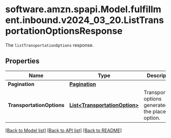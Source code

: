 # software.amzn.spapi.Model.fulfillment.inbound.v2024_03_20.ListTransportationOptionsResponse
The `listTransportationOptions` response.

## Properties

Name | Type | Description | Notes
------------ | ------------- | ------------- | -------------
**Pagination** | [**Pagination**](Pagination.md) |  | [optional] 
**TransportationOptions** | [**List&lt;TransportationOption&gt;**](TransportationOption.md) | Transportation options generated for the placement option. | 

[[Back to Model list]](../README.md#documentation-for-models) [[Back to API list]](../README.md#documentation-for-api-endpoints) [[Back to README]](../README.md)

